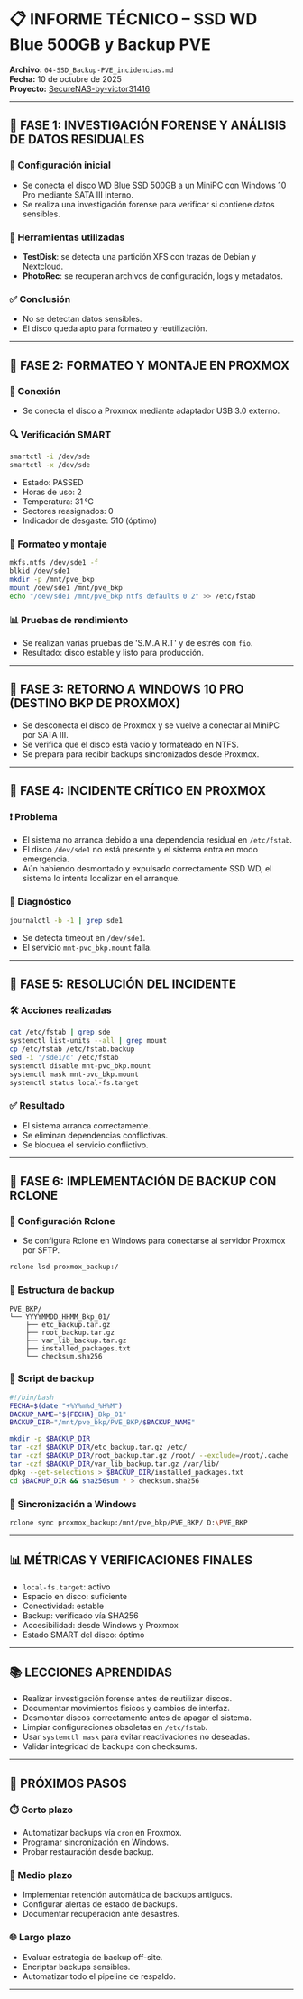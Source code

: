 # 📋 INFORME TÉCNICO – SSD WD Blue 500GB y Backup PVE  
**Archivo:** `04-SSD_Backup-PVE_incidencias.md`  
**Fecha:** 10 de octubre de 2025  
**Proyecto:** [SecureNAS-by-victor31416](https://github.com/innova-consultoria/SecureNAS-by-victor31416)

---

## 🧭 FASE 1: INVESTIGACIÓN FORENSE Y ANÁLISIS DE DATOS RESIDUALES

### 🔧 Configuración inicial

- Se conecta el disco WD Blue SSD 500GB a un MiniPC con Windows 10 Pro mediante SATA III interno.
- Se realiza una investigación forense para verificar si contiene datos sensibles.

### 🧪 Herramientas utilizadas

- **TestDisk**: se detecta una partición XFS con trazas de Debian y Nextcloud.
- **PhotoRec**: se recuperan archivos de configuración, logs y metadatos.

### ✅ Conclusión

- No se detectan datos sensibles.
- El disco queda apto para formateo y reutilización.

---

## 🔄 FASE 2: FORMATEO Y MONTAJE EN PROXMOX

### 🔌 Conexión

- Se conecta el disco a Proxmox mediante adaptador USB 3.0 externo.

### 🔍 Verificación SMART

```bash
smartctl -i /dev/sde
smartctl -x /dev/sde
```

- Estado: PASSED
- Horas de uso: 2
- Temperatura: 31 °C
- Sectores reasignados: 0
- Indicador de desgaste: 510 (óptimo)

### 🧹 Formateo y montaje

```bash
mkfs.ntfs /dev/sde1 -f
blkid /dev/sde1
mkdir -p /mnt/pve_bkp
mount /dev/sde1 /mnt/pve_bkp
echo "/dev/sde1 /mnt/pve_bkp ntfs defaults 0 2" >> /etc/fstab
```

### 📊 Pruebas de rendimiento

- Se realizan varias pruebas de 'S.M.A.R.T' y de estrés con `fio`.
- Resultado: disco estable y listo para producción.

---

## 🔁 FASE 3: RETORNO A WINDOWS 10 PRO (DESTINO BKP DE PROXMOX)

- Se desconecta el disco de Proxmox y se vuelve a conectar al MiniPC por SATA III.
- Se verifica que el disco está vacío y formateado en NTFS.
- Se prepara para recibir backups sincronizados desde Proxmox.

---

## 🚨 FASE 4: INCIDENTE CRÍTICO EN PROXMOX

### ❗ Problema

- El sistema no arranca debido a una dependencia residual en `/etc/fstab`.
- El disco `/dev/sde1` no está presente y el sistema entra en modo emergencia.
- Aún habiendo desmontado y expulsado correctamente SSD WD, el sistema lo intenta localizar en el arranque. 

### 🧭 Diagnóstico

```bash
journalctl -b -1 | grep sde1
```

- Se detecta timeout en `/dev/sde1`.
- El servicio `mnt-pvc_bkp.mount` falla.

---

## 🧯 FASE 5: RESOLUCIÓN DEL INCIDENTE

### 🛠️ Acciones realizadas

```bash
cat /etc/fstab | grep sde
systemctl list-units --all | grep mount
cp /etc/fstab /etc/fstab.backup
sed -i '/sde1/d' /etc/fstab
systemctl disable mnt-pvc_bkp.mount
systemctl mask mnt-pvc_bkp.mount
systemctl status local-fs.target
```

### ✅ Resultado

- El sistema arranca correctamente.
- Se eliminan dependencias conflictivas.
- Se bloquea el servicio conflictivo.

---

## 💾 FASE 6: IMPLEMENTACIÓN DE BACKUP CON RCLONE

### 🔧 Configuración Rclone

- Se configura Rclone en Windows para conectarse al servidor Proxmox por SFTP.

```bash
rclone lsd proxmox_backup:/
```

### 📁 Estructura de backup

```
PVE_BKP/
└── YYYYMMDD_HHMM_Bkp_01/
    ├── etc_backup.tar.gz
    ├── root_backup.tar.gz
    ├── var_lib_backup.tar.gz
    ├── installed_packages.txt
    └── checksum.sha256
```

### 📝 Script de backup

```bash
#!/bin/bash
FECHA=$(date "+%Y%m%d_%H%M")
BACKUP_NAME="${FECHA}_Bkp_01"
BACKUP_DIR="/mnt/pve_bkp/PVE_BKP/$BACKUP_NAME"

mkdir -p $BACKUP_DIR
tar -czf $BACKUP_DIR/etc_backup.tar.gz /etc/
tar -czf $BACKUP_DIR/root_backup.tar.gz /root/ --exclude=/root/.cache
tar -czf $BACKUP_DIR/var_lib_backup.tar.gz /var/lib/
dpkg --get-selections > $BACKUP_DIR/installed_packages.txt
cd $BACKUP_DIR && sha256sum * > checksum.sha256
```

### 🔁 Sincronización a Windows

```bash
rclone sync proxmox_backup:/mnt/pve_bkp/PVE_BKP/ D:\PVE_BKP
```

---

## 📊 MÉTRICAS Y VERIFICACIONES FINALES

- `local-fs.target`: activo
- Espacio en disco: suficiente
- Conectividad: estable
- Backup: verificado vía SHA256
- Accesibilidad: desde Windows y Proxmox
- Estado SMART del disco: óptimo

---

## 📚 LECCIONES APRENDIDAS

- Realizar investigación forense antes de reutilizar discos.
- Documentar movimientos físicos y cambios de interfaz.
- Desmontar discos correctamente antes de apagar el sistema.
- Limpiar configuraciones obsoletas en `/etc/fstab`.
- Usar `systemctl mask` para evitar reactivaciones no deseadas.
- Validar integridad de backups con checksums.

---

## 🎯 PRÓXIMOS PASOS

### ⏱️ Corto plazo

- Automatizar backups vía `cron` en Proxmox.
- Programar sincronización en Windows.
- Probar restauración desde backup.

### 📆 Medio plazo

- Implementar retención automática de backups antiguos.
- Configurar alertas de estado de backups.
- Documentar recuperación ante desastres.

### 🌐 Largo plazo

- Evaluar estrategia de backup off-site.
- Encriptar backups sensibles.
- Automatizar todo el pipeline de respaldo.

---
